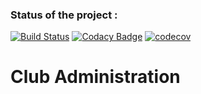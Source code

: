 ### Status of the project :

[![Build Status](https://travis-ci.org/aoffermann/ClubAdministration.svg?branch=master)](https://travis-ci.org/aoffermann/ClubAdministration) [![Codacy Badge](https://api.codacy.com/project/badge/Grade/ef3f2a0bf7df464ca8640f2ec3351490)](https://www.codacy.com/app/alexander.offermann/ClubAdministration?utm_source=github.com&amp;utm_medium=referral&amp;utm_content=aoffermann/ClubAdministration&amp;utm_campaign=Badge_Grade) [![codecov](https://codecov.io/gh/aoffermann/ClubAdministration/branch/master/graph/badge.svg)](https://codecov.io/gh/aoffermann/ClubAdministration)

# Club Administration
